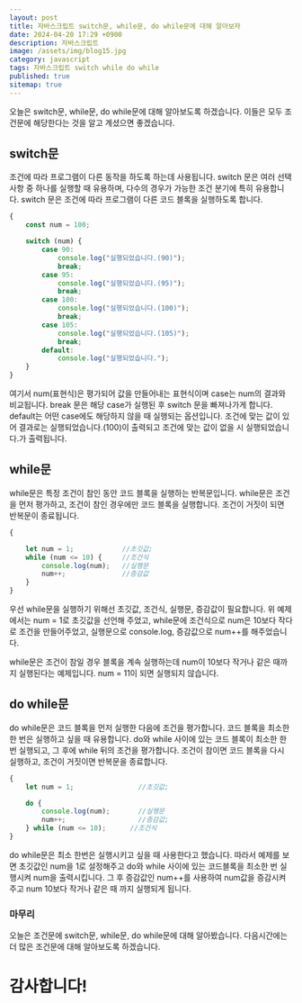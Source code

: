 ```yaml
---
layout: post
title: 자바스크립트 switch문, while문, do while문에 대해 알아보자
date: 2024-04-20 17:29 +0900
description: 자바스크립트
image: /assets/img/blog15.jpg
category: javascript 
tags: 자바스크립트 switch while do while
published: true
sitemap: true
---
```


오늘은 switch문, while문, do while문에 대해 알아보도록 하겠습니다.
이들은 모두 조건문에 해당한다는 것을 알고 계셨으면 좋겠습니다.


## switch문
조건에 따라 프로그램이 다른 동작을 하도록 하는데 사용됩니다. switch 문은 여러 선택사항 중 하나를 실행할 때 유용하며, 다수의 경우가 가능한 조건 분기에 특히 유용합니다. switch 문은 조건에 따라 프로그램이 다른 코드 블록을 실행하도록 합니다. 
````javascript
{
    const num = 100;

    switch (num) {
        case 90:
            console.log("실행되었습니다.(90)");
            break;
        case 95:
            console.log("실행되었습니다.(95)");
            break;
        case 100:
            console.log("실행되었습니다.(100)");
            break;
        case 105:
            console.log("실행되었습니다.(105)");
            break;
        default:
            console.log("실행되었습니다.");
    }
}
````
여기서 num(표현식)은 평가되어 값을 만들어내는 표현식이며
case는 num의 결과와 비교됩니다. break 문은 해당 case가 실행된 후 switch 문을 빠져나가게 합니다. default는 어떤 case에도 해당하지 않을 때 실행되는 옵션입니다. 조건에 맞는 값이 있어 결과로는 실행되었습니다.(100)이 출력되고 조건에 맞는 값이 없을 시 실행되었습니다.가 출력됩니다.

## while문
while문은 특정 조건이 참인 동안 코드 블록을 실행하는 반복문입니다. while문은 조건을 먼저 평가하고, 조건이 참인 경우에만 코드 블록을 실행합니다. 조건이 거짓이 되면 반복문이 종료됩니다.
````javascript
{

    let num = 1;            //초깃값;
    while (num <= 10) {     //조건식
        console.log(num);   //실행문
        num++;              //증감값
    }
}
````
우선 while문을 실행하기 위해선 초깃값, 조건식, 실행문, 증감값이 필요합니다. 위 예제에서는 num = 1로 초깃값을 선언해 주었고, while문에 조건식으로 num은 10보다 작다로 조건을 만들어주었고, 실행문으로 console.log, 증감값으로 num++를 해주었습니다.

while문은 조건이 참일 경우 블록을 계속 실행하는데 num이 10보다 작거나 같은 때까지 실행된다는 예제입니다. num = 11이 되면 실행되지 않습니다.

##  do while문
do while문은 코드 블록을 먼저 실행한 다음에 조건을 평가합니다. 코드 블록을 최소한 한 번은 실행하고 싶을 때 유용합니다. do와 while 사이에 있는 코드 블록이 최소한 한 번 실행되고, 그 후에 while 뒤의 조건을 평가합니다. 조건이 참이면 코드 블록을 다시 실행하고, 조건이 거짓이면 반복문을 종료합니다.
````javascript
{
    let num = 1;                //초깃값;

    do {
        console.log(num);       //실행문
        num++;                  //증감값;
    } while (num <= 10);      //조건식
}
````
do while문은 최소 한번은 실행시키고 싶을 때 사용한다고 했습니다. 따라서 예제를 보면 초깃값인 num을 1로 설정해주고 do와 while 사이에 있는 코드블록을 최소한 번 실행시켜 num을 출력시킵니다. 그 후 증감값인 num++를 사용하여 num값을 증감시켜주고 num 10보다 작거나 같은 때 까지 실행되게 됩니다.

### 마무리
오늘은 조건문에 switch문, while문, do while문에 대해 알아봤습니다. 다음시간에는 더 많은 조건문에 대해 알아보도록 하겠습니다.

# 감사합니다!
